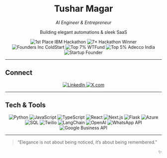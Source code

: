 <div align="center">
  <h1>Tushar Magar</h1>
  <p><em>AI Engineer & Entrepreneur</em></p>
  <p>Building elegant automations & sleek SaaS</p>
  <p>
    <img src="https://img.shields.io/badge/🥇-1st%20Place%20IBM%20TechXchange%20Hackathon%202024-C3B1E1?style=for-the-badge&logo=ibm&logoColor=white" alt="1st Place IBM Hackathon"/>
    <img src="https://img.shields.io/badge/🏆-7×%20Hackathon%20Winner-77DD77?style=for-the-badge" alt="7× Hackathon Winner"/>
    <img src="https://img.shields.io/badge/🚀-Founders%20Inc%20ColdStart-FFB347?style=for-the-badge" alt="Founders Inc ColdStart"/>
    <img src="https://img.shields.io/badge/🎯-Top%207%25%20Applicants%20to%20WTFund-355C7D?style=for-the-badge&logo=WTFund&logoColor=white" alt="Top 7% WTFund"/>
    <img src="https://img.shields.io/badge/🎖️-Top%205%25%20India%20Adecco%20CEO%20for%20a%20Month-FDFD96?style=for-the-badge" alt="Top 5% Adecco India"/>
    <img src="https://img.shields.io/badge/👨‍💼-Startup%20Founder-FFB6C1?style=for-the-badge" alt="Startup Founder"/>
  </p>
</div>

---

## Connect

<p align="center">
  <a href="https://www.linkedin.com/in/tusharmagar/">
    <img src="https://img.shields.io/badge/LinkedIn-Profile-0A66C2?style=for-the-badge&logo=linkedin&logoColor=white" alt="LinkedIn"/>
  </a>
  <a href="https://x.com/tusharmagar">
    <img src="https://img.shields.io/badge/X-@tusharmagar-1DA1F2?style=for-the-badge&logo=x&logoColor=white" alt="X.com"/>
  </a>
</p>

---

## Tech & Tools

<p align="center">
  <img src="https://img.shields.io/badge/Python-3776AB?style=for-the-badge&logo=python&logoColor=white" alt="Python"/>
  <img src="https://img.shields.io/badge/JavaScript-F7DF1E?style=for-the-badge&logo=javascript&logoColor=black" alt="JavaScript"/>
  <img src="https://img.shields.io/badge/TypeScript-3178C6?style=for-the-badge&logo=typescript&logoColor=white" alt="TypeScript"/>
  <img src="https://img.shields.io/badge/React-61DAFB?style=for-the-badge&logo=react&logoColor=black" alt="React"/>
  <img src="https://img.shields.io/badge/Next.js-000000?style=for-the-badge&logo=nextdotjs&logoColor=white" alt="Next.js"/>
  <img src="https://img.shields.io/badge/Flask-000000?style=for-the-badge&logo=flask&logoColor=white" alt="Flask"/>
  <img src="https://img.shields.io/badge/Azure-0089D6?style=for-the-badge&logo=microsoftazure&logoColor=white" alt="Azure"/>
  <img src="https://img.shields.io/badge/SQL-003B57?style=for-the-badge&logo=sqlite&logoColor=white" alt="SQL"/>
  <img src="https://img.shields.io/badge/Twilio-FF0000?style=for-the-badge&logo=twilio&logoColor=white" alt="Twilio"/>
  <img src="https://img.shields.io/badge/LangChain-000000?style=for-the-badge&logo=langchain&logoColor=white" alt="LangChain"/>
  <img src="https://img.shields.io/badge/OpenAI-412991?style=for-the-badge&logo=openai&logoColor=white" alt="OpenAI"/>
  <img src="https://img.shields.io/badge/WhatsApp%20API-25D366?style=for-the-badge&logo=whatsapp&logoColor=white" alt="WhatsApp API"/>
  <img src="https://img.shields.io/badge/Google%20Business%20API-4285F4?style=for-the-badge&logo=googlebusiness&logoColor=white" alt="Google Business API"/>
</p>

---

> “Elegance is not about being noticed, it’s about being remembered.”  

<div align="right">✨</div>
